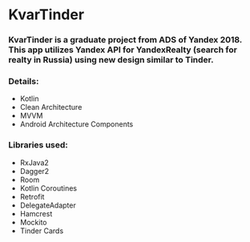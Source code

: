 # KvarTinder

### KvarTinder is a graduate project from ADS of Yandex 2018. This app utilizes Yandex API for YandexRealty (search for realty in Russia) using new design similar to Tinder. 

### Details:
  - Kotlin
  - Clean Architecture
  - MVVM
  - Android Architecture Components

### Libraries used:
  - RxJava2
  - Dagger2
  - Room
  - Kotlin Coroutines
  - Retrofit
  - DelegateAdapter
  - Hamcrest
  - Mockito
  - Tinder Cards
